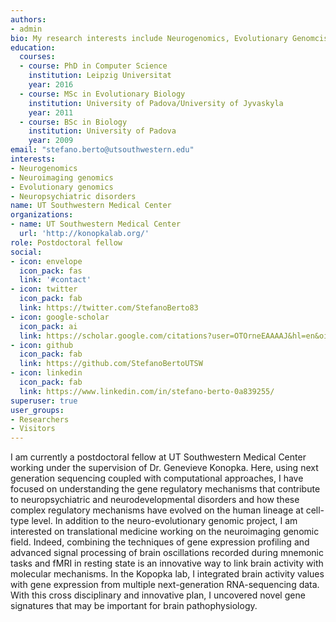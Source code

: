 ```yaml
---
authors:
- admin
bio: My research interests include Neurogenomics, Evolutionary Genomcis, and neuropsychiatric disorders.
education:
  courses:
  - course: PhD in Computer Science
    institution: Leipzig Universitat
    year: 2016
  - course: MSc in Evolutionary Biology
    institution: University of Padova/University of Jyvaskyla
    year: 2011
  - course: BSc in Biology 
    institution: University of Padova
    year: 2009
email: "stefano.berto@utsouthwestern.edu"
interests:
- Neurogenomics
- Neuroimaging genomics
- Evolutionary genomics
- Neuropsychiatric disorders
name: UT Southwestern Medical Center
organizations:
- name: UT Southwestern Medical Center
  url: 'http://konopkalab.org/'
role: Postdoctoral fellow
social:
- icon: envelope
  icon_pack: fas
  link: '#contact'
- icon: twitter
  icon_pack: fab
  link: https://twitter.com/StefanoBerto83
- icon: google-scholar
  icon_pack: ai
  link: https://scholar.google.com/citations?user=OTOrneEAAAAJ&hl=en&oi=ao
- icon: github
  icon_pack: fab
  link: https://github.com/StefanoBertoUTSW
- icon: linkedin
  icon_pack: fab
  link: https://www.linkedin.com/in/stefano-berto-0a839255/
superuser: true
user_groups:
- Researchers
- Visitors
---
```


I am currently a postdoctoral fellow at UT Southwestern Medical Center working under the supervision of Dr. Genevieve Konopka. Here, using next generation sequencing coupled with computational approaches, I have focused on understanding the gene regulatory mechanisms that contribute to neuropsychiatric and neurodevelopmental disorders and how these complex regulatory mechanisms have evolved on the human lineage at cell-type level. In addition to the neuro-evolutionary genomic project, I am interested on translational medicine working on the neuroimaging genomic field. Indeed, combining the techniques of gene expression profiling and advanced signal processing of brain oscillations recorded during mnemonic tasks and fMRI in resting state is an innovative way to link brain activity with molecular mechanisms. In the Kopopka lab, I integrated brain activity values with gene expression from multiple next-generation RNA-sequencing data. With this cross disciplinary and innovative plan, I uncovered novel gene signatures that may be important for brain pathophysiology.
